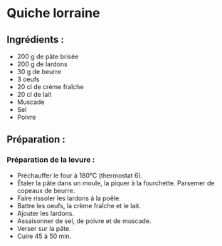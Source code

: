 # Quiche lorraine

## Ingrédients :
* 200 g de pâte brisée
* 200 g de lardons
* 30 g de beurre
* 3 oeufs
* 20 cl de crème fraîche
* 20 cl de lait
* Muscade
* Sel
* Poivre

## Préparation :

### Préparation de la levure :
* Préchauffer le four à 180°C (thermostat 6).
* Étaler la pâte dans un moule, la piquer à la fourchette. Parsemer de copeaux de beurre.
* Faire rissoler les lardons à la poêle.
* Battre les oeufs, la crème fraîche et le lait.
* Ajouter les lardons.
* Assaisonner de sel, de poivre et de muscade.
* Verser sur la pâte.
* Cuire 45 à 50 min.